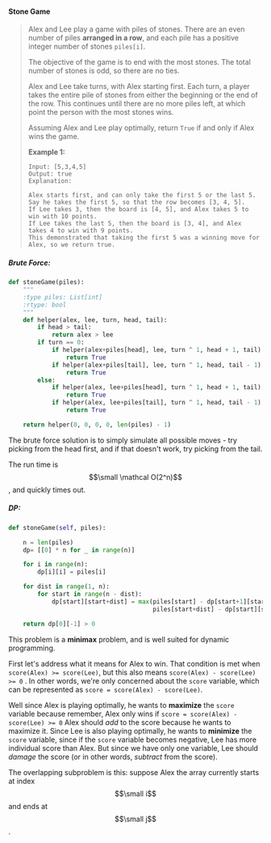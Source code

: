 #### Stone Game

> Alex and Lee play a game with piles of stones.  There are an even number of piles **arranged in a row**, and each pile has a positive integer number of stones `piles[i]`.
>
> The objective of the game is to end with the most stones.  The total number of stones is odd, so there are no ties.
>
> Alex and Lee take turns, with Alex starting first.  Each turn, a player takes the entire pile of stones from either the beginning or the end of the row.  This continues until there are no more piles left, at which point the person with the most stones wins.
>
> Assuming Alex and Lee play optimally, return `True` if and only if Alex wins the game.
>
> **Example 1:**
>
> ```
> Input: [5,3,4,5]
> Output: true
> Explanation: 
>
> Alex starts first, and can only take the first 5 or the last 5.
> Say he takes the first 5, so that the row becomes [3, 4, 5].
> If Lee takes 3, then the board is [4, 5], and Alex takes 5 to win with 10 points.
> If Lee takes the last 5, then the board is [3, 4], and Alex takes 4 to win with 9 points.
> This demonstrated that taking the first 5 was a winning move for Alex, so we return true.
> ```

##### Brute Force:

```py
def stoneGame(piles):
    """
    :type piles: List[int]
    :rtype: bool
    """
    def helper(alex, lee, turn, head, tail):
        if head > tail:
            return alex > lee
        if turn == 0:
            if helper(alex+piles[head], lee, turn ^ 1, head + 1, tail):
                return True
            if helper(alex+piles[tail], lee, turn ^ 1, head, tail - 1):
                return True
        else:
            if helper(alex, lee+piles[head], turn ^ 1, head + 1, tail):
                return True
            if helper(alex, lee+piles[tail], turn ^ 1, head, tail - 1):
                return True

    return helper(0, 0, 0, 0, len(piles) - 1)
```

The brute force solution is to simply simulate all possible moves - try picking from the head first, and if that doesn't work, try picking from the tail.

The run time is $$\small \mathcal O(2^n)$$, and quickly times out.

##### DP:

```py
def stoneGame(self, piles):

    n = len(piles)
    dp= [[0] * n for _ in range(n)]

    for i in range(n):
        dp[i][i] = piles[i]

    for dist in range(1, n):
        for start in range(n - dist):
            dp[start][start+dist] = max(piles[start] - dp[start+1][start+dist], 
                                        piles[start+dist] - dp[start][start+dist-1])

    return dp[0][-1] > 0
```

This problem is a **minimax** problem, and is well suited for dynamic programming. 

First let's address what it means for Alex to win. That condition is met when `score(Alex) >= score(Lee)`, but this also means `score(Alex) - score(Lee) >= 0` . In other words, we're only concerned about the `score` variable, which can be represented as  `score = score(Alex) - score(Lee)`.

Well since Alex is playing optimally, he wants to **maximize** the `score` variable because remember, Alex only wins if `score = score(Alex) - score(Lee) >= 0` Alex should _add_ to the score because he wants to maximize it. Since Lee is also playing optimally, he wants to **minimize** the `score` variable, since if the `score` variable becomes negative, Lee has more individual score than Alex. But since we have only one variable, Lee should _damage_ the score \(or in other words, _subtract_ from the score\).

The overlapping subproblem is this: suppose Alex the array currently starts at index $$\small i$$ and ends at $$\small j$$. 

